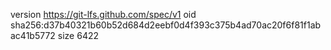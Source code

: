 version https://git-lfs.github.com/spec/v1
oid sha256:d37b40321b60b52d684d2eebf0d4f393c375b4ad70ac20f6f81f1abac41b5772
size 6422
